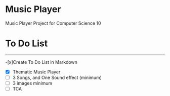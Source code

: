 # Music Player
Music Player Project for Computer Science 10

# To Do List


---
-[x]Create To Do List in Markdown
-[x] Thematic Music Player
- [ ] 3 Songs, and One Sound effect (minimum)
- [ ] 3 images minimum
- [ ] TCA
